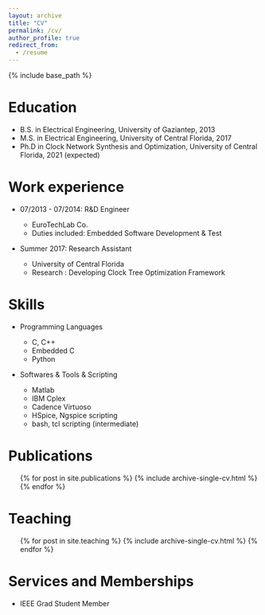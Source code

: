 ```yaml
---
layout: archive
title: "CV"
permalink: /cv/
author_profile: true
redirect_from:
  - /resume
---
```


{% include base_path %}

Education
======
* B.S. in Electrical Engineering, University of Gaziantep, 2013
* M.S. in Electrical Engineering, University of Central Florida, 2017
* Ph.D in Clock Network Synthesis and Optimization, University of Central Florida, 2021 (expected)

Work experience
======
* 07/2013 - 07/2014: R&D Engineer
  * EuroTechLab Co.
  * Duties included: Embedded Software Development & Test 

* Summer 2017: Research Assistant
  * University of Central Florida
  * Research : Developing Clock Tree Optimization Framework
  
Skills
======
* Programming Languages
  * C, C++
  * Embedded C
  * Python
  
* Softwares & Tools & Scripting
  * Matlab
  * IBM Cplex
  * Cadence Virtuoso
  * HSpice, Ngspice scripting
  * bash, tcl scripting (intermediate)


Publications
======
  <ul>{% for post in site.publications %}
    {% include archive-single-cv.html %}
  {% endfor %}</ul>
  
  
Teaching
======
  <ul>{% for post in site.teaching %}
    {% include archive-single-cv.html %}
  {% endfor %}</ul>
  
Services and Memberships
======
* IEEE Grad Student Member
